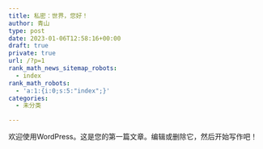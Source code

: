 ```yaml
---
title: 私密：世界，您好！
author: 青山
type: post
date: 2023-01-06T12:58:16+00:00
draft: true
private: true
url: /?p=1
rank_math_news_sitemap_robots:
  - index
rank_math_robots:
  - 'a:1:{i:0;s:5:"index";}'
categories:
  - 未分类

---
```

欢迎使用WordPress。这是您的第一篇文章。编辑或删除它，然后开始写作吧！